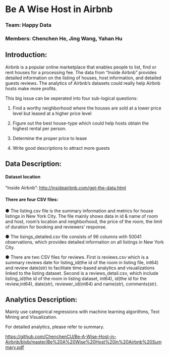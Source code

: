 # Be A Wise Host in Airbnb
### Team: Happy Data
### Members: Chenchen He, Jing Wang, Yahan Hu

## Introduction:
Airbnb is a popular online marketplace that enables people to list, find or rent houses for a processing fee. The data from “Inside Airbnb” provides detailed information on the listing of houses, host information, and detailed guests reviews. The analytics of Airbnb’s datasets could really help Airbnb hosts make more profits.

This big issue can be seperated into four sub-logical questions:

1) Find a worthy neighborhood where the houses are sold at a lower price level but leased at a higher price level

2) Figure out the best house-type which could help hosts obtain the highest rental per person.

3) Determine the proper price to lease

4) Write good descriptions to attract more guests


## Data Description:
#### Dataset location
"Inside Airbnb”: http://insideairbnb.com/get-the-data.html
#### There are four CSV files:
●	The listing.csv file is the summary information and metrics for house listings in New York City. The file mainly shows data in id & name of room and host, room’s location and neighborhood, the price of the room, the limit of duration for booking and reviewers’ response.

●	The lisings_detailed.csv file consists of 96 columns with 50041 observations, which provides detailed information on all listings in New York City.

●	There are two CSV files for reviews. First is reviews.csv which is a summary reviews date for listing_id(the id of the room in listing file, int64) and review date(str) to facilitate time-based analytics and visualizations linked to the listing dataset. Second is a reviews_detail.csv, which include listing_id(the id of the room in listing dataset, int64), id(the id for the review,int64), date(str), reviewer_id(int64) and name(str), comments(str).

## Analytics Description:
Mainly use categorical regressions with machine learning algorithms, Text Mining and Visualization.

For detailed analytics, please refer to summary.

https://github.com/ChenchenCU/Be-A-Wise-Host-in-Airbnb/blob/master/Be%20A%20Wise%20Host%20in%20Airbnb%20Summary.pdf
